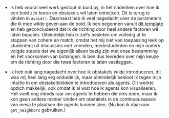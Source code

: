 - ik heb vooral veel werk gestopt in boid.py, in het nadenken over hoe ik een boid zijn buren en obstakels wil laten ontwijken. Dit is terug te vinden in `avoid()`. Daarnaast heb ik veel nagedacht over de parameters die ik mee wilde geven aan de boid. Ik ben begonnen vanuit [dit template](https://github.com/projectmesa/mesa/tree/main/examples/boid_flockers) en heb geconcludeerd dat ik de richting door heel andere factoren wil laten bepalen. Uiteindelijk heb ik zelfs besloten om volledig af te stappen van cohere en match, omdat het mij niet van toepassing leek op studenten; uit discussies met vrienden, medestudenten en mijn ouders volgde steeds dat we eigenlijk alleen bezig zijn met onze bestemming en het voorkomen van botsingen. Ik ben dus tevreden over mijn keuze om de richting door die twee factoren te laten vastleggen.

- ik heb ook lang nagedacht over hoe ik obstakels wilde introduceren, dit was mij heel lang erg onduidelijk, maar uiteindelijk besloot ik tegen mijn intuïtie in om obstakelblokken te introduceren als agents. Dit werkte opzich makkelijk, ook omdat ik al wist hoe ik agents kon visualiseren. Het voelt nog steeds raar om agents te hebben die niks doen, maar ik kon geen andere manier vinden om obstakels in de continuousspace van mesa te plaatsen die agents kunnen zien. (Nu kon ik daarvoor `get_neighbors` gebruiken.)